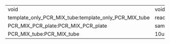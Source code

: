 ||||
|----|----|----|
|void|void|void|
|template_only_PCR_MIX_tube:template_only_PCR_MIX_tube|reaction_plate:reaction_plate|template_only_water_tube:template_only_water_tube|
|PCR_MIX_PCR_plate:PCR_MIX_PCR_plate|sample_DNAs_tube:sample_DNAs_tube|water_tube:water_tube|
|PCR_MIX_tube:PCR_MIX_tube|10uM_primer_F_tube:10uM_primer_F_tube|10uM_primer_R_tube:10uM_primer_R_tube|
